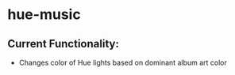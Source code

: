 # hue-music

## Current Functionality:
- Changes color of Hue lights based on dominant album art color
